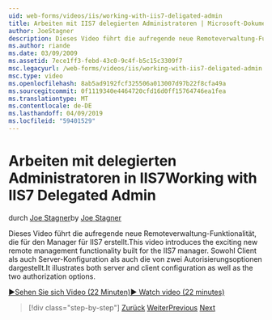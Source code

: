 ```yaml
---
uid: web-forms/videos/iis/working-with-iis7-deligated-admin
title: Arbeiten mit IIS7 delegierten Administratoren | Microsoft-Dokumentation
author: JoeStagner
description: Dieses Video führt die aufregende neue Remoteverwaltung-Funktionalität, die für den Manager für IIS7 erstellt. Es veranschaulicht sowohl Server als auch Client-Konfiguration als Auslastung...
ms.author: riande
ms.date: 03/09/2009
ms.assetid: 7ece1ff3-febd-43c0-9c4f-b5c15c3309f7
msc.legacyurl: /web-forms/videos/iis/working-with-iis7-deligated-admin
msc.type: video
ms.openlocfilehash: 8ab5ad9192fcf325506a013007d97b22f8cfa49a
ms.sourcegitcommit: 0f1119340e4464720cfd16d0ff15764746ea1fea
ms.translationtype: MT
ms.contentlocale: de-DE
ms.lasthandoff: 04/09/2019
ms.locfileid: "59401529"
---
```

# <a name="working-with-iis7-delegated-admin"></a><span data-ttu-id="76316-104">Arbeiten mit delegierten Administratoren in IIS7</span><span class="sxs-lookup"><span data-stu-id="76316-104">Working with IIS7 Delegated Admin</span></span>

<span data-ttu-id="76316-105">durch [Joe Stagner](https://github.com/JoeStagner)</span><span class="sxs-lookup"><span data-stu-id="76316-105">by [Joe Stagner](https://github.com/JoeStagner)</span></span>

<span data-ttu-id="76316-106">Dieses Video führt die aufregende neue Remoteverwaltung-Funktionalität, die für den Manager für IIS7 erstellt.</span><span class="sxs-lookup"><span data-stu-id="76316-106">This video introduces the exciting new remote management functionality built for the IIS7 manager.</span></span> <span data-ttu-id="76316-107">Sowohl Client als auch Server-Konfiguration als auch die von zwei Autorisierungsoptionen dargestellt.</span><span class="sxs-lookup"><span data-stu-id="76316-107">It illustrates both server and client configuration as well as the two authorization options.</span></span>

[<span data-ttu-id="76316-108">&#9654;Sehen Sie sich Video (22 Minuten)</span><span class="sxs-lookup"><span data-stu-id="76316-108">&#9654; Watch video (22 minutes)</span></span>](https://channel9.msdn.com/Blogs/ASP-NET-Site-Videos/working-with-iis7-deligated-admin)

> [!div class="step-by-step"]
> <span data-ttu-id="76316-109">[Zurück](developing-and-deploying-in-a-shared-hosting.md)
> [Weiter](feature-specific-delegated-management.md)</span><span class="sxs-lookup"><span data-stu-id="76316-109">[Previous](developing-and-deploying-in-a-shared-hosting.md)
[Next](feature-specific-delegated-management.md)</span></span>
